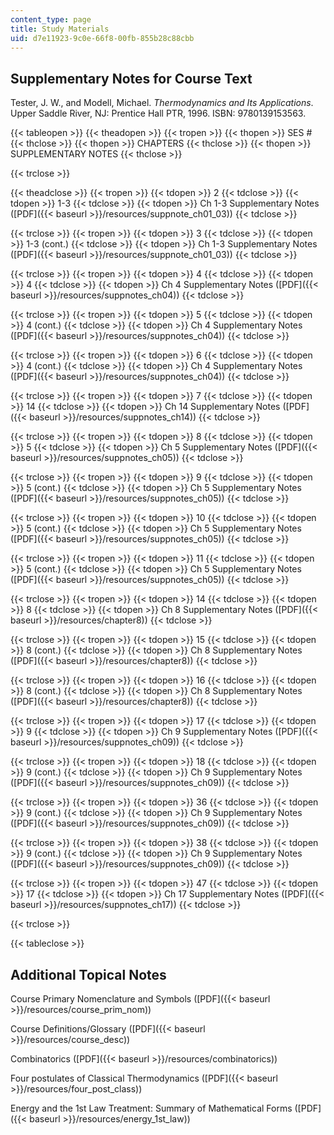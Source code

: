 ```yaml
---
content_type: page
title: Study Materials
uid: d7e11923-9c0e-66f8-00fb-855b28c88cbb
---
```


Supplementary Notes for Course Text
-----------------------------------

Tester, J. W., and Modell, Michael. _Thermodynamics and Its Applications_. Upper Saddle River, NJ: Prentice Hall PTR, 1996. ISBN: 9780139153563.

{{< tableopen >}}
{{< theadopen >}}
{{< tropen >}}
{{< thopen >}}
SES #
{{< thclose >}}
{{< thopen >}}
CHAPTERS
{{< thclose >}}
{{< thopen >}}
SUPPLEMENTARY NOTES
{{< thclose >}}

{{< trclose >}}

{{< theadclose >}}
{{< tropen >}}
{{< tdopen >}}
2
{{< tdclose >}}
{{< tdopen >}}
1-3
{{< tdclose >}}
{{< tdopen >}}
Ch 1-3 Supplementary Notes ([PDF]({{< baseurl >}}/resources/suppnote_ch01_03))
{{< tdclose >}}

{{< trclose >}}
{{< tropen >}}
{{< tdopen >}}
3
{{< tdclose >}}
{{< tdopen >}}
1-3 (cont.)
{{< tdclose >}}
{{< tdopen >}}
Ch 1-3 Supplementary Notes ([PDF]({{< baseurl >}}/resources/suppnote_ch01_03))
{{< tdclose >}}

{{< trclose >}}
{{< tropen >}}
{{< tdopen >}}
4
{{< tdclose >}}
{{< tdopen >}}
4
{{< tdclose >}}
{{< tdopen >}}
Ch 4 Supplementary Notes ([PDF]({{< baseurl >}}/resources/suppnotes_ch04))
{{< tdclose >}}

{{< trclose >}}
{{< tropen >}}
{{< tdopen >}}
5
{{< tdclose >}}
{{< tdopen >}}
4 (cont.)
{{< tdclose >}}
{{< tdopen >}}
Ch 4 Supplementary Notes ([PDF]({{< baseurl >}}/resources/suppnotes_ch04))
{{< tdclose >}}

{{< trclose >}}
{{< tropen >}}
{{< tdopen >}}
6
{{< tdclose >}}
{{< tdopen >}}
4 (cont.)
{{< tdclose >}}
{{< tdopen >}}
Ch 4 Supplementary Notes ([PDF]({{< baseurl >}}/resources/suppnotes_ch04))
{{< tdclose >}}

{{< trclose >}}
{{< tropen >}}
{{< tdopen >}}
7
{{< tdclose >}}
{{< tdopen >}}
14
{{< tdclose >}}
{{< tdopen >}}
Ch 14 Supplementary Notes ([PDF]({{< baseurl >}}/resources/suppnotes_ch14))
{{< tdclose >}}

{{< trclose >}}
{{< tropen >}}
{{< tdopen >}}
8
{{< tdclose >}}
{{< tdopen >}}
5
{{< tdclose >}}
{{< tdopen >}}
Ch 5 Supplementary Notes ([PDF]({{< baseurl >}}/resources/suppnotes_ch05))
{{< tdclose >}}

{{< trclose >}}
{{< tropen >}}
{{< tdopen >}}
9
{{< tdclose >}}
{{< tdopen >}}
5 (cont.)
{{< tdclose >}}
{{< tdopen >}}
Ch 5 Supplementary Notes ([PDF]({{< baseurl >}}/resources/suppnotes_ch05))
{{< tdclose >}}

{{< trclose >}}
{{< tropen >}}
{{< tdopen >}}
10
{{< tdclose >}}
{{< tdopen >}}
5 (cont.)
{{< tdclose >}}
{{< tdopen >}}
Ch 5 Supplementary Notes ([PDF]({{< baseurl >}}/resources/suppnotes_ch05))
{{< tdclose >}}

{{< trclose >}}
{{< tropen >}}
{{< tdopen >}}
11
{{< tdclose >}}
{{< tdopen >}}
5 (cont.)
{{< tdclose >}}
{{< tdopen >}}
Ch 5 Supplementary Notes ([PDF]({{< baseurl >}}/resources/suppnotes_ch05))
{{< tdclose >}}

{{< trclose >}}
{{< tropen >}}
{{< tdopen >}}
14
{{< tdclose >}}
{{< tdopen >}}
8
{{< tdclose >}}
{{< tdopen >}}
Ch 8 Supplementary Notes ([PDF]({{< baseurl >}}/resources/chapter8))
{{< tdclose >}}

{{< trclose >}}
{{< tropen >}}
{{< tdopen >}}
15
{{< tdclose >}}
{{< tdopen >}}
8 (cont.)
{{< tdclose >}}
{{< tdopen >}}
Ch 8 Supplementary Notes ([PDF]({{< baseurl >}}/resources/chapter8))
{{< tdclose >}}

{{< trclose >}}
{{< tropen >}}
{{< tdopen >}}
16
{{< tdclose >}}
{{< tdopen >}}
8 (cont.)
{{< tdclose >}}
{{< tdopen >}}
Ch 8 Supplementary Notes ([PDF]({{< baseurl >}}/resources/chapter8))
{{< tdclose >}}

{{< trclose >}}
{{< tropen >}}
{{< tdopen >}}
17
{{< tdclose >}}
{{< tdopen >}}
9
{{< tdclose >}}
{{< tdopen >}}
Ch 9 Supplementary Notes ([PDF]({{< baseurl >}}/resources/suppnotes_ch09))
{{< tdclose >}}

{{< trclose >}}
{{< tropen >}}
{{< tdopen >}}
18
{{< tdclose >}}
{{< tdopen >}}
9 (cont.)
{{< tdclose >}}
{{< tdopen >}}
Ch 9 Supplementary Notes ([PDF]({{< baseurl >}}/resources/suppnotes_ch09))
{{< tdclose >}}

{{< trclose >}}
{{< tropen >}}
{{< tdopen >}}
36
{{< tdclose >}}
{{< tdopen >}}
9 (cont.)
{{< tdclose >}}
{{< tdopen >}}
Ch 9 Supplementary Notes ([PDF]({{< baseurl >}}/resources/suppnotes_ch09))
{{< tdclose >}}

{{< trclose >}}
{{< tropen >}}
{{< tdopen >}}
38
{{< tdclose >}}
{{< tdopen >}}
9 (cont.)
{{< tdclose >}}
{{< tdopen >}}
Ch 9 Supplementary Notes ([PDF]({{< baseurl >}}/resources/suppnotes_ch09))
{{< tdclose >}}

{{< trclose >}}
{{< tropen >}}
{{< tdopen >}}
47
{{< tdclose >}}
{{< tdopen >}}
17
{{< tdclose >}}
{{< tdopen >}}
Ch 17 Supplementary Notes ([PDF]({{< baseurl >}}/resources/suppnotes_ch17))
{{< tdclose >}}

{{< trclose >}}

{{< tableclose >}}

Additional Topical Notes
------------------------

Course Primary Nomenclature and Symbols ([PDF]({{< baseurl >}}/resources/course_prim_nom))

Course Definitions/Glossary ([PDF]({{< baseurl >}}/resources/course_desc))

Combinatorics ([PDF]({{< baseurl >}}/resources/combinatorics))

Four postulates of Classical Thermodynamics ([PDF]({{< baseurl >}}/resources/four_post_class))

Energy and the 1st Law Treatment: Summary of Mathematical Forms ([PDF]({{< baseurl >}}/resources/energy_1st_law))